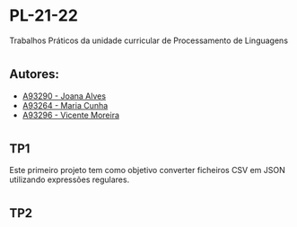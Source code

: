 # PL-21-22
Trabalhos Práticos da unidade curricular de Processamento de Linguagens

#
## Autores:
- [A93290 - Joana Alves](https://github.com/marshaia) 
- [A93264 - Maria Cunha](https://github.com/stellaechild) 
- [A93296 - Vicente Moreira](https://github.com/VicShadow) 

#
## TP1
Este primeiro projeto tem como objetivo converter ficheiros CSV em JSON utilizando expressões regulares.

# 
## TP2
